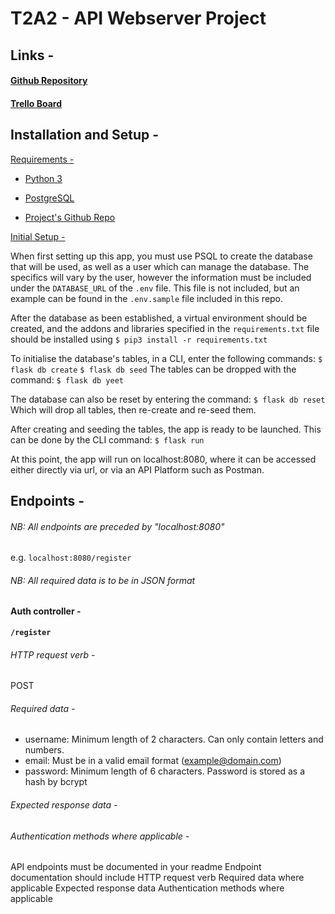 # T2A2 - API Webserver Project

## Links - 
#### [Github Repository](https://github.com/JackDixon019/JackDixon_T2A2)

#### [Trello Board](https://trello.com/invite/b/dKlcYBQh/ATTIadd08f5f7b90e8a717572101ac6a867b5130947C/jackdixont2a2)

## Installation and Setup - 

<u>Requirements - </u>

- [Python 3](https://www.python.org/downloads/)

- [PostgreSQL](https://www.postgresql.org/download/)

- [Project's Github Repo](https://github.com/JackDixon019/JackDixon_T2A2)

<u>Initial Setup - </u>

When first setting up this app, you must use PSQL to create the database that will be used, as well as a user which can manage the database. The specifics will vary by the user, however the information must be included under the `DATABASE_URL` of the `.env` file. This file is not included, but an example can be found in the `.env.sample` file included in this repo.

After the database as been established, a virtual environment should be created, and the addons and libraries specified in the `requirements.txt` file should be installed using `$ pip3 install -r requirements.txt`

To initialise the database's tables, in a CLI, enter the following commands:
`$ flask db create`
`$ flask db seed`
The tables can be dropped with the command:
`$ flask db yeet`

The database can also be reset by entering the command:
`$ flask db reset`
Which will drop all tables, then re-create and re-seed them.

After creating and seeding the tables, the app is ready to be launched. This can be done by the CLI command:
`$ flask run`

At this point, the app will run on localhost:8080, where it can be accessed either directly via url, or via an API Platform such as Postman.


## Endpoints - 

###### NB: All endpoints are preceded by "localhost:8080" 
e.g. `localhost:8080/register`
###### NB: All required data is to be in JSON format

#### Auth controller - 
**`/register`**
###### HTTP request verb - 
POST
###### Required data - 
- username: Minimum length of 2 characters. Can only contain letters and numbers.
- email: Must be in a valid email format (example@domain.com)
- password: Minimum length of 6 characters. Password is stored as a hash by bcrypt

###### Expected response data - 

###### Authentication methods where applicable - 


API endpoints must be documented in your readme
Endpoint documentation should include
    HTTP request verb
    Required data where applicable 
    Expected response data 
    Authentication methods where applicable


